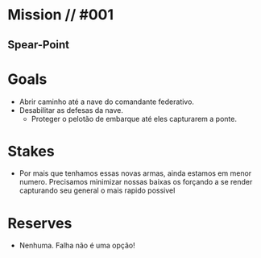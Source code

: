 # Mission // #001
## Spear-Point
# Goals
- Abrir caminho até a nave do comandante federativo.
- Desabilitar as defesas da nave.
  - Proteger o pelotão de embarque até eles capturarem a ponte.

# Stakes
- Por mais que tenhamos essas novas armas, ainda estamos em menor numero. Precisamos minimizar nossas baixas os forçando a se render capturando seu general o mais rapido possivel

# Reserves
- Nenhuma. Falha não é uma opção!